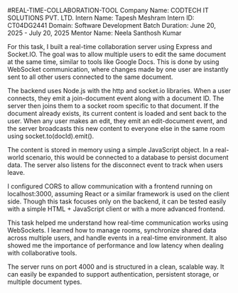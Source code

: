 #REAL-TIME-COLLABORATION-TOOL
Company Name: CODTECH IT SOLUTIONS PVT. LTD.
Intern Name: Tapesh Meshram
Intern ID: CT04DG2441
Domain: Software Development
Batch Duration: June 20, 2025 - July 20, 2025
Mentor Name: Neela Santhosh Kumar

For this task, I built a real-time collaboration server using Express and Socket.IO. The goal was to allow multiple users to edit the same document at the same time, similar to tools like Google Docs. This is done by using WebSocket communication, where changes made by one user are instantly sent to all other users connected to the same document.

The backend uses Node.js with the http and socket.io libraries. When a user connects, they emit a join-document event along with a document ID. The server then joins them to a socket room specific to that document. If the document already exists, its current content is loaded and sent back to the user. When any user makes an edit, they emit an edit-document event, and the server broadcasts this new content to everyone else in the same room using socket.to(docId).emit().

The content is stored in memory using a simple JavaScript object. In a real-world scenario, this would be connected to a database to persist document data. The server also listens for the disconnect event to track when users leave.

I configured CORS to allow communication with a frontend running on localhost:3000, assuming React or a similar framework is used on the client side. Though this task focuses only on the backend, it can be tested easily with a simple HTML + JavaScript client or with a more advanced frontend.

This task helped me understand how real-time communication works using WebSockets. I learned how to manage rooms, synchronize shared data across multiple users, and handle events in a real-time environment. It also showed me the importance of performance and low latency when dealing with collaborative tools.

The server runs on port 4000 and is structured in a clean, scalable way. It can easily be expanded to support authentication, persistent storage, or multiple document types.
